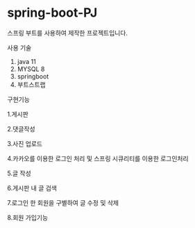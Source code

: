# spring-boot-PJ
스프링 부트를 사용하여 제작한 프로젝트입니다.

사용 기술 

1. java 11
2. MYSQL 8
3. springboot
4. 부트스트랩



구현기능

1.게시판

2.댓글작성

3.사진 업로드

4.카카오를 이용한 로그인 처리 및 스프링 시큐리티를 이용한 로그인처리

5.글 작성

6.게시판 내 글 검색

7.로그인 한 회원을 구별하여 글 수정 및 삭제

8.회원 가입기능
